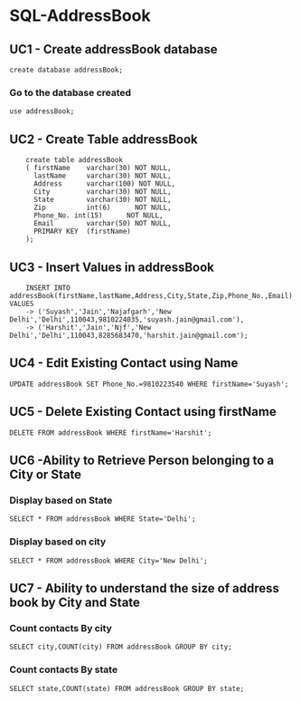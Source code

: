 # SQL-AddressBook 
## UC1 - Create addressBook database 
```create database addressBook;```

### Go to the database created
```use addressBook;```

## UC2 - Create Table addressBook
``` 
    create table addressBook
    ( firstName    varchar(30) NOT NULL,
      lastName     varchar(30) NOT NULL,
      Address      varchar(100) NOT NULL,
      City         varchar(30) NOT NULL,
      State        varchar(30) NOT NULL,
      Zip          int(6)      NOT NULL,
      Phone_No. int(15)      NOT NULL,
      Email        varchar(50) NOT NULL,
      PRIMARY KEY  (firstName)
    );
```
    
## UC3 - Insert Values in addressBook
```
    INSERT INTO addressBook(firstName,lastName,Address,City,State,Zip,Phone_No.,Email) VALUES
    -> ('Suyash','Jain','Najafgarh','New Delhi','Delhi',110043,9810224035,'suyash.jain@gmail.com'),
    -> ('Harshit','Jain','Njf','New Delhi','Delhi',110043,8285683470,'harshit.jain@gmail.com');        
```

## UC4 - Edit Existing Contact using Name
```UPDATE addressBook SET Phone_No.=9810223540 WHERE firstName='Suyash';```

## UC5 - Delete Existing Contact using firstName
```DELETE FROM addressBook WHERE firstName='Harshit';```

## UC6 -Ability to Retrieve Person belonging to a City or State

### Display based on State
```SELECT * FROM addressBook WHERE State='Delhi';```

### Display based on city
```SELECT * FROM addressBook WHERE City='New Delhi';```

## UC7 - Ability to understand the size of address book by City and State
### Count contacts By city
```
SELECT city,COUNT(city) FROM addressBook GROUP BY city;
```
### Count contacts By state
```
SELECT state,COUNT(state) FROM addressBook GROUP BY state;
```
